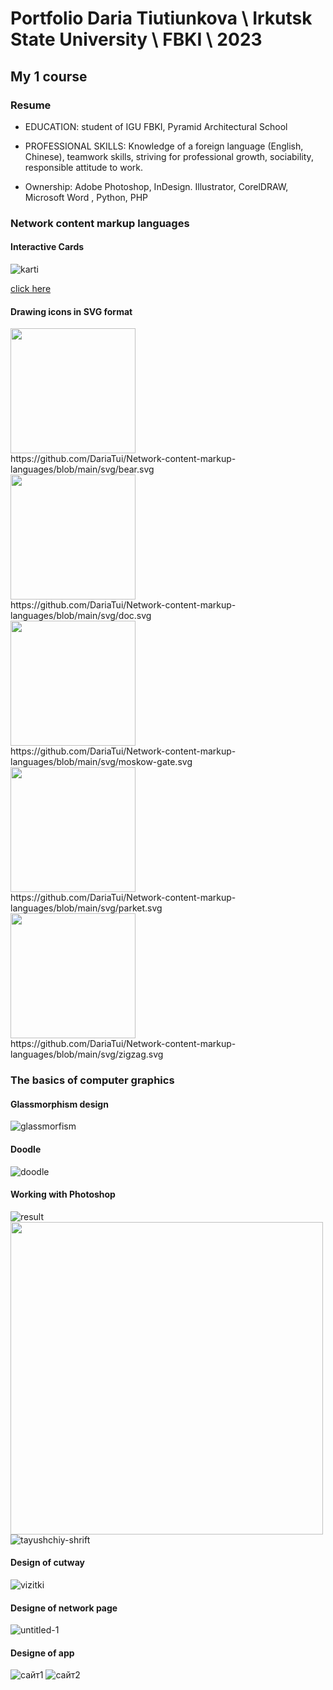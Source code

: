 # Portfolio Daria Tiutiunkova \ Irkutsk State University \ FBKI \ 2023

## My 1 course

### Resume

- EDUCATION: student of IGU FBKI, Pyramid
Architectural School

- PROFESSIONAL SKILLS: Knowledge of a foreign
language (English, Chinese), teamwork skills,
striving for professional growth, sociability,
responsible attitude to work.

- Ownership: Adobe Photoshop, InDesign.
Illustrator, CorelDRAW, Microsoft Word ,
Python, PHP

### Network content markup languages
#### Interactive Cards
![karti](https://github.com/DariaTui/Network-content-markup-languages/blob/main/cards/cards/karti.gif)

[click here](https://github.com/DariaTui/Network-content-markup-languages/tree/main/cards/cards)
#### Drawing icons in SVG format
  <div><img src="https://github.com/DariaTui/Portfolio/assets/118703537/246419e3-b420-4580-9e47-4de0fd3363c7" width="200"/></div>
https://github.com/DariaTui/Network-content-markup-languages/blob/main/svg/bear.svg
  <div><img src="https://github.com/DariaTui/Portfolio/assets/118703537/938efc1e-d9ae-47ba-93a0-621f81178388" width="200"/></div>
https://github.com/DariaTui/Network-content-markup-languages/blob/main/svg/doc.svg
  <div><img src="https://github.com/DariaTui/Portfolio/assets/118703537/7ce88c74-f8c2-4b3b-ab81-25b6f73e4e3d" width="200"/></div>
https://github.com/DariaTui/Network-content-markup-languages/blob/main/svg/moskow-gate.svg
  <div><img src="https://github.com/DariaTui/Portfolio/assets/118703537/7abd0e15-3a62-4790-b7df-cabb46f330a1" width="200"/></div>
https://github.com/DariaTui/Network-content-markup-languages/blob/main/svg/parket.svg
  <div><img src="https://github.com/DariaTui/Portfolio/assets/118703537/f849458b-3666-429b-a72c-8f86f1b37763" width="200"/></div>
https://github.com/DariaTui/Network-content-markup-languages/blob/main/svg/zigzag.svg

### The basics of computer graphics
#### Glassmorphism design
![glassmorfism](https://github.com/DariaTui/Portfolio/assets/118703537/fec7d786-6a06-4336-a122-9be8fb655046)
#### Doodle
![doodle](https://github.com/DariaTui/Portfolio/assets/118703537/d9b64e1c-2d41-41a3-9fdb-c0d6b91a019e)
#### Working with Photoshop
![result](https://github.com/DariaTui/Portfolio/assets/118703537/9a1e16ea-ec99-4a24-8590-9e2f2121d4a7)
<img src="https://github.com/DariaTui/Portfolio/assets/118703537/dd4cf3dc-85f9-4d4a-be3e-93920f72788a" width="500"/></div>
![tayushchiy-shrift](https://github.com/DariaTui/Portfolio/assets/118703537/f9891f37-38d8-49d3-b45e-ae678a183d7b)
#### Design of cutway
![vizitki](https://github.com/DariaTui/Portfolio/assets/118703537/d0a99a0c-05f4-4110-931d-f6a9d90ab1f0)
#### Designe of network page
![untitled-1](https://github.com/DariaTui/Portfolio/assets/118703537/cb5cddaf-e2be-455e-92c3-282737a0b66f)
#### Designe of app
![сайт1](https://github.com/DariaTui/Portfolio/assets/118703537/71bc711b-9b43-46e2-8cec-1fe1cfbbf7b1)
![сайт2](https://github.com/DariaTui/Portfolio/assets/118703537/f6fa8225-1628-44af-8b42-71437e9bce55)



